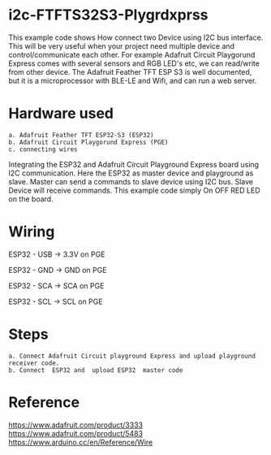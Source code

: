 # i2c-FTFTS32S3-Plygrdxprss

This example code shows How connect two Device using I2C bus interface.  This will be very useful when your project need multiple device and control/communicate each other.  For example Adafruit Circuit Playgorund Express comes with several sensors and RGB LED's etc, we can read/write from other device.  The Adafruit Feather TFT ESP S3 is well documented, but it is a microprocessor with BLE-LE and Wifi, and can run a web server.  

# Hardware used 
    a. Adafruit Feather TFT ESP32-S3 (ESP32)
    b. Adafruit Circuit Playgorund Express (PGE)
    c. connecting wires 

Integrating the ESP32 and Adafruit Circuit Playground Express board using I2C communication. Here the ESP32 as master device and playground as slave. Master can send a commands to slave device using I2C bus. Slave Device will receive 
commands. This example code simply On OFF RED LED on the board.

# Wiring 

ESP32 - USB -> 3.3V on PGE

ESP32 - GND -> GND on PGE

ESP32 - SCA -> SCA on PGE

ESP32 - SCL -> SCL on PGE



# Steps 
    a. Connect Adafruit Circuit playground Express and upload playground receiver code.
    b. Connect  ESP32 and  upload ESP32  master code



# Reference 

https://www.adafruit.com/product/3333
https://www.adafruit.com/product/5483
https://www.arduino.cc/en/Reference/Wire
